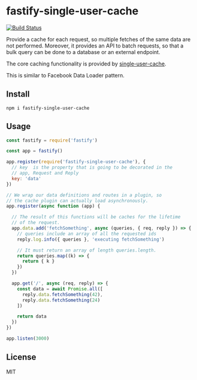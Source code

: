 # fastify-single-user-cache

[![Build
Status](https://travis-ci.com/mcollina/fastify-single-user-cache.svg?branch=master)](https://travis-ci.com/mcollina/fastify-single-user-cache)

Provide a cache for each request, so multiple fetches of the same data
are not performed. Moreover, it provides an API to batch requests, so
that a bulk query can be done to a database or an external endpoint.

The core caching functionality is provided by
[single-user-cache](http://npm.im/single-user-cache).

This is similar to Facebook Data Loader pattern.

## Install

```
npm i fastify-single-user-cache
```

## Usage

```js
const fastify = require('fastify')

const app = fastify()

app.register(require('fastify-single-user-cache'), {
  // key  is the property that is going to be decorated in the
  // app, Request and Reply
  key: 'data'
})

// We wrap our data definitions and routes in a plugin, so
// the cache plugin can actually load asynchronously.
app.register(async function (app) {

  // The result of this functions will be caches for the lifetime
  // of the request.
  app.data.add('fetchSomething', async (queries, { req, reply }) => {
    // queries include an array of all the requested ids
    reply.log.info({ queries }, 'executing fetchSomething')

    // It must return an array of length queries.length.
    return queries.map((k) => {
      return { k }
    })
  })

  app.get('/', async (req, reply) => {
    const data = await Promise.all([
      reply.data.fetchSomething(42),
      reply.data.fetchSomething(24)
    ])

    return data
  })
})

app.listen(3000)
```

## License

MIT
